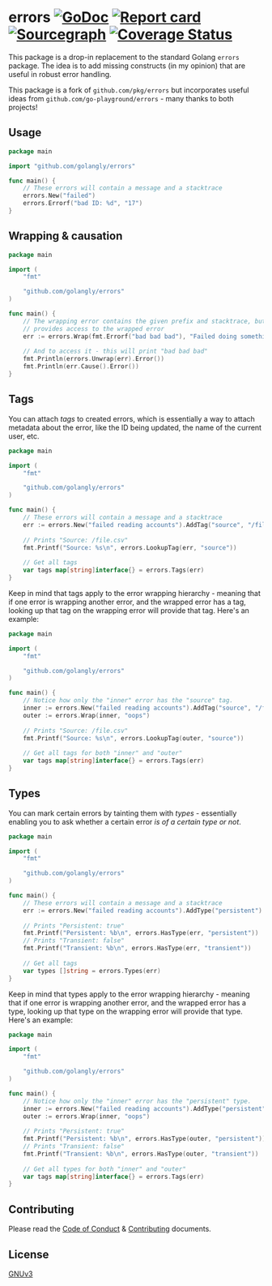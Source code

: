 # errors [![GoDoc](https://godoc.org/github.com/golangly/errors?status.svg)](http://godoc.org/github.com/golangly/errors) [![Report card](https://goreportcard.com/badge/github.com/golangly/errors)](https://goreportcard.com/report/github.com/golangly/errors) [![Sourcegraph](https://sourcegraph.com/github.com/golangly/errors/-/badge.svg)](https://sourcegraph.com/github.com/golangly/errors?badge) [![Coverage Status](https://coveralls.io/repos/github/golangly/errors/badge.svg?branch=master)](https://coveralls.io/github/golangly/errors?branch=master)

This package is a drop-in replacement to the standard Golang `errors` package. The idea is to add missing constructs (in my opinion) that are useful in robust error handling.

This package is a fork of `github.com/pkg/errors` but incorporates useful ideas from `github.com/go-playground/errors` - many thanks to both projects!

## Usage

```go
package main

import "github.com/golangly/errors"

func main() {
    // These errors will contain a message and a stacktrace
    errors.New("failed")
    errors.Errorf("bad ID: %d", "17")
}
```

## Wrapping & causation

```go
package main

import (
    "fmt"

    "github.com/golangly/errors"
)

func main() {
    // The wrapping error contains the given prefix and stacktrace, but also
    // provides access to the wrapped error
    err := errors.Wrap(fmt.Errorf("bad bad bad"), "Failed doing something")
    
    // And to access it - this will print "bad bad bad"
    fmt.Println(errors.Unwrap(err).Error())
    fmt.Println(err.Cause().Error())
}
```

## Tags

You can attach _tags_ to created errors, which is essentially a way to attach metadata about the error, like the ID being updated, the name of the current user, etc.

```go
package main

import (
    "fmt"

    "github.com/golangly/errors"
)

func main() {
    // These errors will contain a message and a stacktrace
    err := errors.New("failed reading accounts").AddTag("source", "/file.csv")
    
    // Prints "Source: /file.csv"
    fmt.Printf("Source: %s\n", errors.LookupTag(err, "source"))
    
    // Get all tags
    var tags map[string]interface{} = errors.Tags(err) 
}
```

Keep in mind that tags apply to the error wrapping hierarchy - meaning that if one error is wrapping another error, and the wrapped error has a tag, looking up that tag on the wrapping error will provide that tag. Here's an example:

```go
package main

import (
    "fmt"

    "github.com/golangly/errors"
)

func main() {
    // Notice how only the "inner" error has the "source" tag.
    inner := errors.New("failed reading accounts").AddTag("source", "/file.csv")
    outer := errors.Wrap(inner, "oops")
    
    // Prints "Source: /file.csv"
    fmt.Printf("Source: %s\n", errors.LookupTag(outer, "source"))
    
    // Get all tags for both "inner" and "outer"
    var tags map[string]interface{} = errors.Tags(err) 
}
```

## Types

You can mark certain errors by tainting them with _types_ - essentially enabling you to ask whether a certain error _is of a certain type or not_.

```go
package main

import (
    "fmt"

    "github.com/golangly/errors"
)

func main() {
    // These errors will contain a message and a stacktrace
    err := errors.New("failed reading accounts").AddType("persistent")
    
    // Prints "Persistent: true"
    fmt.Printf("Persistent: %b\n", errors.HasType(err, "persistent"))
    // Prints "Transient: false"
    fmt.Printf("Transient: %b\n", errors.HasType(err, "transient"))
    
    // Get all tags
    var types []string = errors.Types(err) 
}
```

Keep in mind that types apply to the error wrapping hierarchy - meaning that if one error is wrapping another error, and the wrapped error has a type, looking up that type on the wrapping error will provide that type. Here's an example:

```go
package main

import (
    "fmt"

    "github.com/golangly/errors"
)

func main() {
    // Notice how only the "inner" error has the "persistent" type.
    inner := errors.New("failed reading accounts").AddType("persistent")
    outer := errors.Wrap(inner, "oops")
    
    // Prints "Persistent: true"
    fmt.Printf("Persistent: %b\n", errors.HasType(outer, "persistent"))
    // Prints "Transient: false"
    fmt.Printf("Transient: %b\n", errors.HasType(outer, "transient"))
    
    // Get all types for both "inner" and "outer"
    var tags map[string]interface{} = errors.Tags(err) 
}
```

## Contributing

Please read the [Code of Conduct](.github/CODE_OF_CONDUCT.md) & [Contributing](.github/CONTRIBUTING.md) documents.

## License

[GNUv3](./LICENSE)
